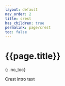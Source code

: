 ```yaml
---
layout: default
nav_order: 2
title: crest
has_children: true
permalink: page/crest
toc: false
---
```

# {{page.title}}
{: .no_toc}

Crest intro text
